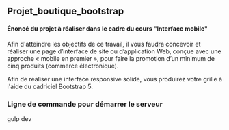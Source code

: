 ## Projet_boutique_bootstrap


#### Énoncé du projet à réaliser dans le cadre du cours "Interface mobile"

Afin d'atteindre les objectifs de ce travail, il vous faudra concevoir et réaliser une page
d’interface de site ou d’application Web, conçue avec une approche « mobile en premier »,
pour faire la promotion d’un minimum de cinq produits (commerce électronique).

Afin de réaliser une interface responsive solide, vous produirez votre grille à l'aide du cadriciel
Bootstrap 5.


### Ligne de commande pour démarrer le serveur

gulp dev
